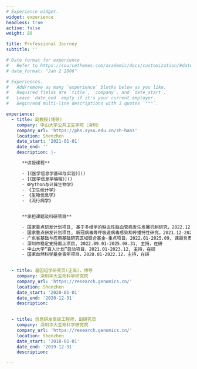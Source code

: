 ```yaml
---
# Experience widget.
widget: experience
headless: true
active: false
weight: 80

title: Professional Journey
subtitle: ''

# Date format for experience
#   Refer to https://sourcethemes.com/academic/docs/customization/#date-format
# date_format: "Jan 2 2006"

# Experiences.
#   Add/remove as many `experience` blocks below as you like.
#   Required fields are `title`, `company`, and `date_start`.
#   Leave `date_end` empty if it's your current employer.
#   Begin/end multi-line descriptions with 3 quotes `"""`.

experience:
  - title: 副教授(博导)
    company: 中山大学公共卫生学院（深圳）
    company_url: 'https://phs.sysu.edu.cn/zh-hans'
    location: Shenzhen
    date_start: '2021-01-01'
    date_end: ''
    description: |-

      **讲授课程**

      - [《医学信息学基础与实验》]()
      - [《医学信息学编程》]()
      - 《Python与计算生物学》
      - 《卫生统计学》
      - 《生物信息学》
      - 《流行病学》


      **承担课题及科研项目**

      - 国家重点研发计划项目, 基于多组学的缺血性脑血管病发生发展机制研究，2022.12-2025.12, 课题骨干，在研
      - 国家重点研发计划项目, 新冠病毒等呼吸道病毒感染和传播特性研究，2021.12-2024.11, 课题骨干，在研
      - 广东省基础与应用基础研究区域联合基金-重点项目，2022.01-2025.09, 课题负责人，在研
      - 深圳市稳定支持面上项目, 2022.09.01-2025.08.31, 主持，在研
      - 中山大学“百人计划”启动项目，2021.01-2023.12, 主持，在研
      - 国家自然科学基金青年项目，2020.01-2022.12，主持，在研

        
  - title: 基因组学研究员(正高)，博导
    company: 深圳华大生命科学研究院
    company_url: 'https://research.genomics.cn/'
    location: Shenzhen
    date_start: '2020-01-01'
    date_end: '2020-12-31'
    description:

        
  - title: 信息研发高级工程师，副研究员
    company: 深圳华大生命科学研究院
    company_url: 'https://research.genomics.cn/'
    location: Shenzhen
    date_start: '2018-01-01'
    date_end: '2019-12-31'
    description: 

---
```

